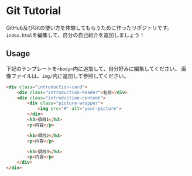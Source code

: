 # Git Tutorial

GitHub及びGitの使い方を体験してもらうために作ったリポジトリです。
`index.html`を編集して、自分の自己紹介を追加しましょう！

## Usage

下記のテンプレートを`<body>`内に追加して、自分好みに編集してください。
画像ファイルは、`img/`内に追加して参照してください。

```html
<div class="introduction-card">
    <div class="introduction-header">名前</div>
    <div class="introduction-content">
        <div class="picture-wrapper">
            <img src="#" alt="your-picture">
        </div>
        <h3>項目1</h3>
        <p>内容</p>

        <h3>項目2</h3>
        <p>内容</p>

        <h3>項目3</h3>
        <p>内容</p>
    </div>
</div>
```